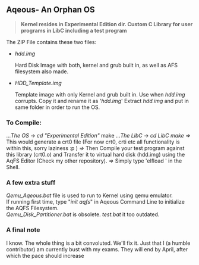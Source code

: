 ## Aqeous- An Orphan OS

>__Kernel resides in Experimental Edition dir. Custom C Library for user programs in LibC including a test program__

The ZIP File contains these two files:  
* _hdd.img_  
  
  Hard Disk Image with both, kernel and grub built in, as well as AFS filesystem also made.
* _HDD_Template.img_

  Template image with only Kernel and grub built in. Use when _hdd.img_ corrupts. Copy it and rename it as '_hdd.img_'
  Extract _hdd.img_ and put in same folder in order to run the OS. 
### To Compile: 
..._The OS_ -> _cd "Experimental Edition"_
             make
..._The LibC_ -> _cd LibC_
               _make_ 
       _=>_ This would generate a crt0 file (For now crt0, crti etc all functionality is within this, sorry laziness :p )
       _=>_ Then Compile your test program against this library (crt0.o) and Transfer it to virtual hard disk (hdd.img) 
          using the AqFS Editor (Check my other repository).
       _=>_ Simply type 'elfload <file>' in the Shell.
       
### A few extra stuff
_Qemu_Aqeous.bat_ file is used to run to Kernel using qemu emulator.  
If running first time, type "_init aqfs_" in Aqeous Command Line to initialize the AQFS Filesystem.  
_Qemu_Disk_Partitioner.bat_ is obsolete. _test.bat_ it too outdated.
### A final note
I know. The whole thing is a bit convoluted. We'll fix it. Just that I (a humble contributor) am currently bust with my exams. They will end by April, after which the pace should increase
